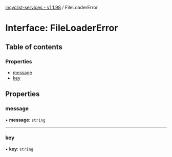 [incyclist-services - v1.1.98](../README.md) / FileLoaderError

# Interface: FileLoaderError

## Table of contents

### Properties

- [message](FileLoaderError.md#message)
- [key](FileLoaderError.md#key)

## Properties

### message

• **message**: `string`

___

### key

• **key**: `string`
